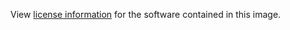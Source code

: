 View [license information](https://github.com/elastic/kibana/blob/master/licenses/ELASTIC-LICENSE.txt) for the software contained in this image.
